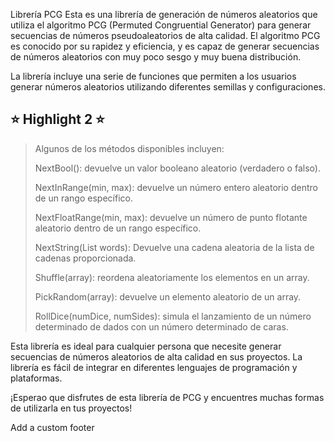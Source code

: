 Librería PCG
Esta es una librería de generación de números aleatorios que utiliza el algoritmo PCG (Permuted Congruential Generator) para generar secuencias de números pseudoaleatorios de alta calidad. El algoritmo PCG es conocido por su rapidez y eficiencia, y es capaz de generar secuencias de números aleatorios con muy poco sesgo y muy buena distribución.

La librería incluye una serie de funciones que permiten a los usuarios generar números aleatorios utilizando diferentes semillas y configuraciones. 

## :star: Highlight 2 :star:

> Algunos de los métodos disponibles incluyen:
>
> NextBool(): devuelve un valor booleano aleatorio (verdadero o falso).
> 
> NextInRange(min, max): devuelve un número entero aleatorio dentro de un rango específico.
> 
> NextFloatRange(min, max): devuelve un número de punto flotante aleatorio dentro de un rango específico.
> 
> NextString(List words): Devuelve una cadena aleatoria de la lista de cadenas proporcionada.
> 
> Shuffle(array): reordena aleatoriamente los elementos en un array.
> 
> PickRandom(array): devuelve un elemento aleatorio de un array.
> 
> RollDice(numDice, numSides): simula el lanzamiento de un número determinado de dados con un número determinado de caras.
> 















Esta librería es ideal para cualquier persona que necesite generar secuencias de números aleatorios de alta calidad en sus proyectos. La librería es fácil de integrar en diferentes lenguajes de programación y plataformas.

¡Esperao que disfrutes de esta librería de PCG y encuentres muchas formas de utilizarla en tus proyectos!

 Add a custom footer
